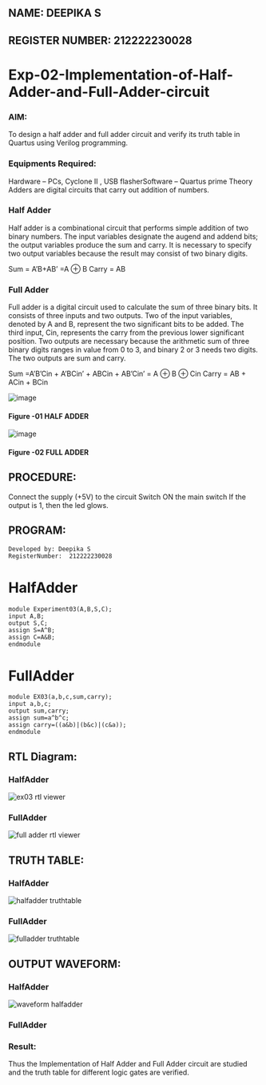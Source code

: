 ## NAME: DEEPIKA S
## REGISTER NUMBER: 212222230028
# Exp-02-Implementation-of-Half-Adder-and-Full-Adder-circuit
### AIM:
To design a half adder and full adder circuit and verify its truth table in Quartus using Verilog programming.

### Equipments Required:
Hardware – PCs, Cyclone II , USB flasherSoftware – Quartus prime
Theory
Adders are digital circuits that carry out addition of numbers.

### Half Adder
Half adder is a combinational circuit that performs simple addition of two binary numbers. The input variables designate the augend and addend bits; the output variables produce the sum and carry. It is necessary to specify two output variables because the result may consist of two binary digits.

Sum = A’B+AB’ =A ⊕ B Carry = AB

### Full Adder
Full adder is a digital circuit used to calculate the sum of three binary bits. It consists of three inputs and two outputs. Two of the input variables, denoted by A and B, represent the two significant bits to be added. The third input, Cin, represents the carry from the previous lower significant position. Two outputs are necessary because the arithmetic sum of three binary digits ranges in value from 0 to 3, and binary 2 or 3 needs two digits. The two outputs are sum and carry.

Sum =A’B’Cin + A’BCin’ + ABCin + AB’Cin’ = A ⊕ B ⊕ Cin Carry = AB + ACin + BCin

 ![image](https://user-images.githubusercontent.com/36288975/163552156-a13e5a56-c638-4110-97d9-8896907c8d25.png)

#### Figure -01 HALF ADDER 


![image](https://user-images.githubusercontent.com/36288975/163552057-b3547877-6d07-45b4-b7e0-bcfebfad9e1d.png)

#### Figure -02 FULL ADDER 

## PROCEDURE:

Connect the supply (+5V) to the circuit Switch ON the main switch If the output is 1, then the led glows.
## PROGRAM:
```
Developed by: Deepika S
RegisterNumber:  212222230028
```
# HalfAdder
```
module Experiment03(A,B,S,C);
input A,B;
output S,C;
assign S=A^B;
assign C=A&B;
endmodule
```
# FullAdder
```
module EX03(a,b,c,sum,carry);
input a,b,c;
output sum,carry;
assign sum=a^b^c;
assign carry=((a&b)|(b&c)|(c&a));
endmodule
```
## RTL Diagram:
### HalfAdder
![ex03 rtl viewer](https://github.com/deepikasrinivasans/Exp-02-Implementation-of-Half-Adder-and-Full-Adder-circuit/assets/119393935/406c2883-9d91-412b-844d-39cfadf2f22d)
### FullAdder
![full adder rtl viewer](https://github.com/deepikasrinivasans/Exp-02-Implementation-of-Half-Adder-and-Full-Adder-circuit/assets/119393935/e616bce8-c93a-4084-9381-3fa835e55d3a)

## TRUTH TABLE:
### HalfAdder
![halfadder truthtable](https://github.com/deepikasrinivasans/Exp-02-Implementation-of-Half-Adder-and-Full-Adder-circuit/assets/119393935/64ec4ba5-ff81-4524-9f6e-270d74cdc2da)
### FullAdder
![fulladder truthtable](https://github.com/deepikasrinivasans/Exp-02-Implementation-of-Half-Adder-and-Full-Adder-circuit/assets/119393935/300df332-d8a8-4b11-b2fe-95875ac1a492)
## OUTPUT WAVEFORM:
### HalfAdder
![waveform halfadder](https://github.com/deepikasrinivasans/Exp-02-Implementation-of-Half-Adder-and-Full-Adder-circuit/assets/119393935/abf5dded-4285-4488-ba22-16679088518f)
### FullAdder



### Result:
Thus the Implementation of Half Adder and Full Adder circuit are studied and the truth table for different logic gates are verified.
